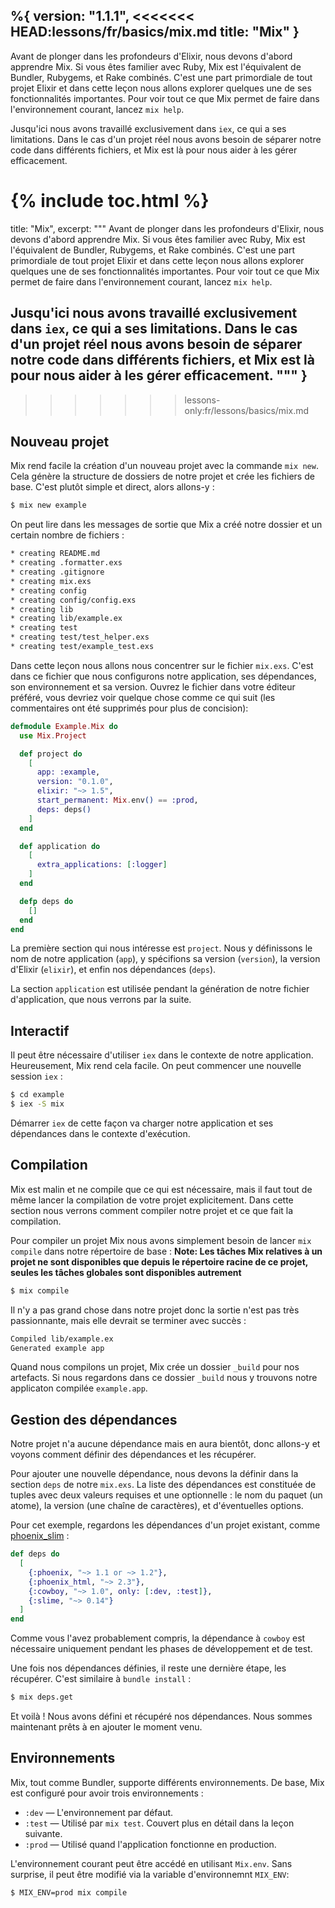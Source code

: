%{
  version: "1.1.1",
<<<<<<< HEAD:lessons/fr/basics/mix.md
  title: "Mix"
}
---

Avant de plonger dans les profondeurs d'Elixir, nous devons d'abord apprendre Mix.
Si vous êtes familier avec Ruby, Mix est l'équivalent de Bundler, Rubygems, et Rake combinés.
C'est une part primordiale de tout projet Elixir et dans cette leçon nous allons explorer quelques une de ses fonctionnalités importantes.
Pour voir tout ce que Mix permet de faire dans l'environnement courant, lancez `mix help`.

Jusqu'ici nous avons travaillé exclusivement dans `iex`, ce qui a ses limitations.
Dans le cas d'un projet réel nous avons besoin de séparer notre code dans différents fichiers, et Mix est là pour nous aider à les gérer efficacement.

{% include toc.html %}
=======
  title: "Mix",
  excerpt: """
  Avant de plonger dans les profondeurs d'Elixir, nous devons d'abord apprendre Mix.
  Si vous êtes familier avec Ruby, Mix est l'équivalent de Bundler, Rubygems, et Rake combinés.
  C'est une part primordiale de tout projet Elixir et dans cette leçon nous allons explorer quelques une de ses fonctionnalités importantes.
  Pour voir tout ce que Mix permet de faire dans l'environnement courant, lancez `mix help`.

  Jusqu'ici nous avons travaillé exclusivement dans `iex`, ce qui a ses limitations.
  Dans le cas d'un projet réel nous avons besoin de séparer notre code dans différents fichiers, et Mix est là pour nous aider à les gérer efficacement.
  """
}
---
>>>>>>> lessons-only:fr/lessons/basics/mix.md

## Nouveau projet

Mix rend facile la création d'un nouveau projet avec la commande `mix new`.
Cela génère la structure de dossiers de notre projet et crée les fichiers de base.
C'est plutôt simple et direct, alors allons-y :

```bash
$ mix new example
```

On peut lire dans les messages de sortie que Mix a créé notre dossier et un certain nombre de fichiers :

```bash
* creating README.md
* creating .formatter.exs
* creating .gitignore
* creating mix.exs
* creating config
* creating config/config.exs
* creating lib
* creating lib/example.ex
* creating test
* creating test/test_helper.exs
* creating test/example_test.exs
```

Dans cette leçon nous allons nous concentrer sur le fichier `mix.exs`.
C'est dans ce fichier que nous configurons notre application, ses dépendances, son environnement et sa version. 
Ouvrez le fichier dans votre éditeur préféré, vous devriez voir quelque chose comme ce qui suit (les commentaires ont été supprimés pour plus de concision):

```elixir
defmodule Example.Mix do
  use Mix.Project

  def project do
    [
      app: :example,
      version: "0.1.0",
      elixir: "~> 1.5",
      start_permanent: Mix.env() == :prod,
      deps: deps()
    ]
  end

  def application do
    [
      extra_applications: [:logger]
    ]
  end

  defp deps do
    []
  end
end
```

La première section qui nous intéresse est `project`.
Nous y définissons le nom de notre application (`app`), y spécifions sa version (`version`), la version d'Elixir (`elixir`), et enfin nos dépendances (`deps`).

La section `application` est utilisée pendant la génération de notre fichier d'application, que nous verrons par la suite.

## Interactif

Il peut être nécessaire d'utiliser `iex` dans le contexte de notre application. Heureusement, Mix rend cela facile. On peut commencer une nouvelle session `iex` :

```bash
$ cd example
$ iex -S mix
```

Démarrer `iex` de cette façon va charger notre application et ses dépendances dans le contexte d'exécution.

## Compilation

Mix est malin et ne compile que ce qui est nécessaire, mais il faut tout de même lancer la compilation de votre projet explicitement.
Dans cette section nous verrons comment compiler notre projet et ce que fait la compilation.

Pour compiler un projet Mix nous avons simplement besoin de lancer `mix compile` dans notre répertoire de base :
**Note: Les tâches Mix relatives à un projet ne sont disponibles que depuis le répertoire racine de ce projet, seules les tâches globales sont disponibles autrement**

```bash
$ mix compile
```

Il n'y a pas grand chose dans notre projet donc la sortie n'est pas très passionnante, mais elle devrait se terminer avec succès :

```bash
Compiled lib/example.ex
Generated example app
```

Quand nous compilons un projet, Mix crée un dossier `_build` pour nos artefacts.
Si nous regardons dans ce dossier `_build` nous y trouvons notre applicaton compilée `example.app`.

## Gestion des dépendances

Notre projet n'a aucune dépendance mais en aura bientôt, donc allons-y et voyons comment définir des dépendances et les récupérer.

Pour ajouter une nouvelle dépendance, nous devons la définir dans la section `deps` de notre `mix.exs`.
La liste des dépendances est constituée de tuples avec deux valeurs requises et une optionnelle : le nom du paquet (un atome), la version (une chaîne de caractères), et d'éventuelles options.

Pour cet exemple, regardons les dépendances d'un projet existant, comme [phoenix_slim](https://github.com/doomspork/phoenix_slim) :

```elixir
def deps do
  [
    {:phoenix, "~> 1.1 or ~> 1.2"},
    {:phoenix_html, "~> 2.3"},
    {:cowboy, "~> 1.0", only: [:dev, :test]},
    {:slime, "~> 0.14"}
  ]
end
```

Comme vous l'avez probablement compris, la dépendance à `cowboy` est nécessaire uniquement pendant les phases de développement et de test.

Une fois nos dépendances définies, il reste une dernière étape, les récupérer. C'est similaire à `bundle install` :

```bash
$ mix deps.get
```

Et voilà ! Nous avons défini et récupéré nos dépendances.
Nous sommes maintenant prêts à en ajouter le moment venu.

## Environnements

Mix, tout comme Bundler, supporte différents environnements.
De base, Mix est configuré pour avoir trois environnements :

- `:dev` — L'environnement par défaut.
- `:test` — Utilisé par `mix test`. Couvert plus en détail dans la leçon suivante.
- `:prod` — Utilisé quand l'application fonctionne en production.

L'environnement courant peut être accédé en utilisant `Mix.env`.
Sans surprise, il peut être modifié via la variable d'environnemnt `MIX_ENV`:

```bash
$ MIX_ENV=prod mix compile
```
